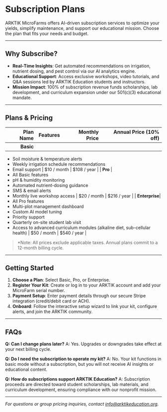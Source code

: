 # Subscription Plans

ARKTIK MicroFarms offers AI-driven subscription services to optimize your yields, simplify maintenance, and support our educational mission. Choose the plan that fits your needs and budget.

---

## Why Subscribe?

* **Real‑Time Insights**: Get automated recommendations on irrigation, nutrient dosing, and pest control via our AI analytics engine.
* **Educational Support**: Access exclusive workshops, video tutorials, and Q\&A sessions led by ARKTIK Education students and instructors.
* **Mission Impact**: 100% of subscription revenue funds scholarships, lab development, and curriculum expansion under our 501(c)(3) educational mandate.

---

## Plans & Pricing

| Plan Name | Features | Monthly Price | Annual Price (10% off) |
| --------: | -------- | ------------: | ---------------------: |
| **Basic** |          |               |                        |

* Soil moisture & temperature alerts
* Weekly irrigation schedule recommendations
* Email support
  \| \$10 / month  | \$108 / year             |
  \| **Pro**       |
* All Basic features
* pH & humidity monitoring
* Automated nutrient-dosing guidance
* SMS & email alerts
* Monthly live workshop access
  \| \$20 / month  | \$216 / year             |
  \| **Enterprise**|
* All Pro features
* Multi-plot management dashboard
* Custom AI model tuning
* Priority support
* Quarterly on-site student lab visit
* Access to advanced curriculum modules (alkaline diet, sub-cellular health)
  \| \$50 / month  | \$540 / year             |

> \*Note: All prices exclude applicable taxes. Annual plans commit to a 12-month billing cycle.

---

## Getting Started

1. **Choose a Plan**: Select Basic, Pro, or Enterprise.
2. **Register Your Kit**: Create or log in to your ARKTIK account and add your MicroFarm serial number.
3. **Payment Setup**: Enter payment details through our secure Stripe integration (credit/debit card or ACH).
4. **Onboard**: Follow the interactive setup wizard to link your kit, configure alerts, and join the ARKTIK community.

---

## FAQs

**Q: Can I change plans later?**
A: Yes. Upgrades or downgrades take effect at your next billing cycle.

**Q: Do I need the subscription to operate my kit?**
A: No. Your kit functions in basic mode without a subscription, but you will not receive AI insights or educational content.

**Q: How do subscriptions support ARKTIK Education?**
A: Subscription proceeds are directed toward student scholarships, lab materials, and curriculum development, ensuring compliance with our nonprofit mission.

---

*For questions or group pricing inquiries, contact [info@arktikeducation.org](mailto:info@arktikeducation.org).*
